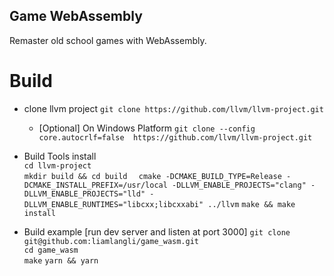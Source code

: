 Game WebAssembly
------------------------

Remaster old school games with WebAssembly.

# Build
- clone llvm project `git clone https://github.com/llvm/llvm-project.git`   
    - [Optional] On Windows Platform `git clone --config core.autocrlf=false  https://github.com/llvm/llvm-project.git`

- Build Tools install   
    `cd llvm-project`    
    `mkdir build && cd build  ` 
    `cmake -DCMAKE_BUILD_TYPE=Release -DCMAKE_INSTALL_PREFIX=/usr/local -DLLVM_ENABLE_PROJECTS="clang" -DLLVM_ENABLE_PROJECTS="lld" -DLLVM_ENABLE_RUNTIMES="libcxx;libcxxabi" ../llvm`
    `make && make install`

- Build example [run dev server and listen at port 3000]
    `git clone git@github.com:liamlangli/game_wasm.git`    
    `cd game_wasm`   
    `make`
    `yarn && yarn`
